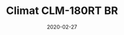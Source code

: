 ---
template: SingleClimt
title: Climat CLM-180RT BR
status: Featured / Published
slug: 'climatizadores/climat-clm-180-rt-br-aluguel'
date: '2020-02-27'
featuredImage: https://brincadeira.co/products/list_climt_180rt_br.png
price: R$300,00
excerpt: >-
  **Área climatizada:** De 100m² a 150m².  


  **Alugue 4 por:** R$1000,00.
categories:
  - category: Aluguel
meta:
  canonicalLink: 'https://brincadeira.co/climatizadores/climat-clm-180-rt-br-aluguel/'
  description: Teste sua pontaria e derrube uma pessoa na piscina de bolinhas, ou seja corajoso para sentar na cadeirinha e ser derrubado.
  noindex: false
  title: Climat CLM-180RT BR
---